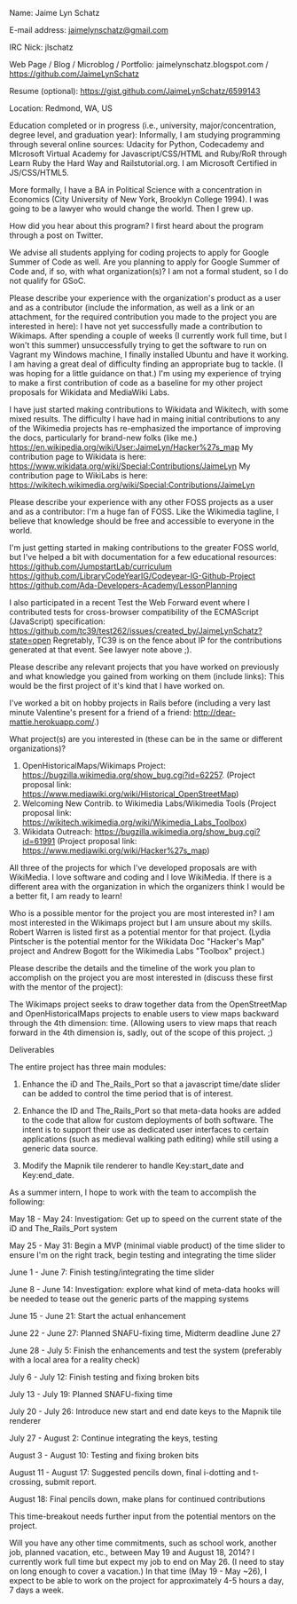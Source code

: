 Name:    Jaime Lyn Schatz

E-mail address:    jaimelynschatz@gmail.com

IRC Nick:    jlschatz

Web Page / Blog / Microblog / Portfolio:
jaimelynschatz.blogspot.com / https://github.com/JaimeLynSchatz

Resume (optional):
https://gist.github.com/JaimeLynSchatz/6599143

Location:    Redmond, WA, US

Education completed or in progress (i.e., university, major/concentration, degree level, and graduation year):
Informally, I am studying programming through several online sources: Udacity for Python, Codecademy and MIcrosoft Virtual Academy for Javascript/CSS/HTML and Ruby/RoR through Learn Ruby the Hard Way and Railstutorial.org. I am Microsoft Certified in JS/CSS/HTML5.

More formally, I have a BA in Political Science with a concentration in Economics (City University of New York, Brooklyn College 1994). I was going to be a lawyer who would change the world. Then I grew up.

How did you hear about this program?
I first heard about the program through a post on Twitter.

We advise all students applying for coding projects to apply for Google Summer of Code as well. Are you planning to apply for Google Summer of Code and, if so, with what organization(s)?
I am not a formal student, so I do not qualify for GSoC.

Please describe your experience with the organization's product as a user and as a contributor (include the information, as well as a link or an attachment, for the required contribution you made to the project you are interested in here):
I have not yet successfully made a contribution to Wikimaps. After spending a couple of weeks (I currently work full time, but I won't this summer) unsuccessfully trying to get the software to run on Vagrant my Windows machine, I finally installed Ubuntu and have it working. I am having a great deal of difficulty finding an appropriate bug to tackle. (I was hoping for a little guidance on that.) I'm using my experience of trying to make a first contribution of code as a baseline for my other project proposals for Wikidata and MediaWiki Labs.

I have just started making contributions to Wikidata and Wikitech, with some mixed results. The difficulty I have had in maing initial contributions to any of the Wikimedia projects has re-emphasized the importance of improving the docs, particularly for brand-new folks (like me.)
https://en.wikipedia.org/wiki/User:JaimeLyn/Hacker%27s_map
My contribution page to Wikidata is here:
https://www.wikidata.org/wiki/Special:Contributions/JaimeLyn 
My contribution page to WikiLabs is here:
https://wikitech.wikimedia.org/wiki/Special:Contributions/JaimeLyn

Please describe your experience with any other FOSS projects as a user and as a contributor:
I'm a huge fan of FOSS. Like the Wikimedia tagline, I believe that knowledge should be free and accessible to everyone in the world.

I'm just getting started in making contributions to the greater FOSS world, but I've helped a bit with documentation for a few educational resources:
https://github.com/JumpstartLab/curriculum
https://github.com/LibraryCodeYearIG/Codeyear-IG-Github-Project
https://github.com/Ada-Developers-Academy/LessonPlanning

I also participated in a recent Test the Web Forward event where I contributed tests for cross-browser compatibility of the ECMAScript (JavaScript) specification:
https://github.com/tc39/test262/issues/created_by/JaimeLynSchatz?state=open
Regretably, TC39 is on the fence about IP for the contributions generated at that event. See lawyer note above ;).

Please describe any relevant projects that you have worked on previously and what knowledge you gained from working on them (include links):
This would be the first project of it's kind that I have worked on.

I've worked a bit on hobby projects in Rails before (including a very last minute Valentine's present for a friend of a friend: http://dear-mattie.herokuapp.com/.)

What project(s) are you interested in (these can be in the same or different organizations)?
1. OpenHistoricalMaps/Wikimaps Project: https://bugzilla.wikimedia.org/show_bug.cgi?id=62257. (Project proposal link: https://www.mediawiki.org/wiki/Historical_OpenStreetMap)
2. Welcoming New Contrib. to Wikimedia Labs/Wikimedia Tools (Project proposal link: https://wikitech.wikimedia.org/wiki/Wikimedia_Labs_Toolbox)
3. Wikidata Outreach: https://bugzilla.wikimedia.org/show_bug.cgi?id=61991 (Project proposal link: https://www.mediawiki.org/wiki/Hacker%27s_map)

All three of the projects for which I've developed proposals are with WikiMedia. I love software and coding and I love WikiMedia. If there is a different area with the organization in which the organizers think I would be a better fit, I am ready to learn!

Who is a possible mentor for the project you are most interested in?
I am most interested in the Wikimaps project but I am unsure about my skills. Robert Warren is listed first as a potential mentor for that project.
(Lydia Pintscher is the potential mentor for the Wikidata Doc "Hacker's Map" project and Andrew Bogott for the Wikimedia Labs "Toolbox" project.)

Please describe the details and the timeline of the work you plan to accomplish on the project you are most interested in (discuss these first with the mentor of the project):

The Wikimaps project seeks to draw together data from the OpenStreetMap and OpenHistoricalMaps projects to enable users to view maps backward through the 4th dimension: time. (Allowing users to view maps that reach forward in the 4th dimension is, sadly, out of the scope of this project. ;)

Deliverables

The entire project has three main modules:

1. Enhance the iD and The_Rails_Port so that a javascript time/date slider can be added to control the time period that is of interest.

2. Enhance the ID and The_Rails_Port so that meta-data hooks are added to the code that allow for custom deployments of both software. The intent is to support their use as dedicated user interfaces to certain applications (such as medieval walking path editing) while still using a generic data source.

3. Modify the Mapnik tile renderer to handle Key:start_date and Key:end_date.

As a summer intern, I hope to work with the team to accomplish the following:

May 18 - May 24: Investigation: Get up to speed on the current state of the iD and The_Rails_Port system

May 25 - May 31: Begin a MVP (minimal viable product) of the time slider to ensure I'm on the right track, begin testing and integrating the time slider

June 1 - June 7: Finish testing/integrating the time slider

June 8 - June 14: Investigation: explore what kind of meta-data hooks will be needed to tease out the generic parts of the mapping systems

June 15 - June 21: Start the actual enhancement

June 22 - June 27: Planned SNAFU-fixing time, Midterm deadline June 27

June 28 - July 5: Finish the enhancements and test the system (preferably with a local area for a reality check)

July 6 - July 12: Finish testing and fixing broken bits

July 13 - July 19: Planned SNAFU-fixing time

July 20 - July 26: Introduce new start and end date keys to the Mapnik tile renderer

July 27 - August 2: Continue integrating the keys, testing

August 3 - August 10: Testing and fixing broken bits

August 11 - August 17: Suggested pencils down, final i-dotting and t-crossing, submit report.

August 18: Final pencils down, make plans for continued contributions

This time-breakout needs further input from the potential mentors on the project.

Will you have any other time commitments, such as school work, another job, planned vacation, etc., between May 19 and August 18, 2014?
I currently work full time but expect my job to end on May 26. (I need to stay on long enough to cover a vacation.) In that time (May 19 - May ~26), I expect to be able to work on the project for approximately 4-5 hours a day, 7 days a week.
